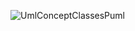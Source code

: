 ![UmlConceptClassesPuml](http://www.plantuml.com/plantuml/proxy?cache=no&src=https://https://raw.githubusercontent.com/oleksandrblazhko/ai-215-kebikov/Lab_work_7/2-SoftwareDesign/2.7-PlantUML/UML-ConceptClasses.puml)
